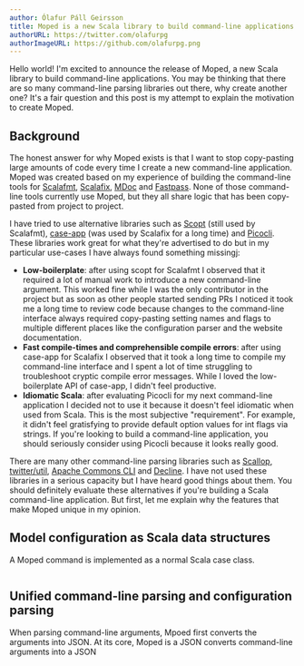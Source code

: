 ```yaml
---
author: Ólafur Páll Geirsson
title: Moped is a new Scala library to build command-line applications
authorURL: https://twitter.com/olafurpg
authorImageURL: https://github.com/olafurpg.png
---
```


Hello world! I'm excited to announce the release of Moped, a new Scala library
to build command-line applications. You may be thinking that there are so many
command-line parsing libraries out there, why create another one? It's a fair
question and this post is my attempt to explain the motivation to create Moped.

## Background

The honest answer for why Moped exists is that I want to stop copy-pasting large
amounts of code every time I create a new command-line application. Moped was
created based on my experience of building the command-line tools for
[Scalafmt](https://scalameta.org/scalafmt),
[Scalafix](https://scalacenter.github.io/scalafix),
[MDoc](https://scalameta.org/mdoc) and
[Fastpass](https://github.com/scalameta/fastpass). None of those command-line
tools currently use Moped, but they all share logic that has been copy-pasted
from project to project.

I have tried to use alternative libraries such as
[Scopt](https://github.com/scopt/scopt) (still used by Scalafmt),
[case-app](https://github.com/alexarchambault/case-app) (was used by Scalafix
for a long time) and [Picocli](https://picocli.info/). These libraries work
great for what they're advertised to do but in my particular use-cases I have
always found something missingj:

- **Low-boilerplate**: after using scopt for Scalafmt I observed that it
  required a lot of manual work to introduce a new command-line argument. This
  worked fine while I was the only contributor in the project but as soon as
  other people started sending PRs I noticed it took me a long time to review
  code because changes to the command-line interface always required
  copy-pasting setting names and flags to multiple different places like the
  configuration parser and the website documentation.
- **Fast compile-times and comprehensible compile errors**: after using case-app
  for Scalafix I observed that it took a long time to compile my command-line
  interface and I spent a lot of time struggling to troubleshoot cryptic compile
  error messages. While I loved the low-boilerplate API of case-app, I didn't
  feel productive.
- **Idiomatic Scala**: after evaluating Picocli for my next command-line
  application I decided not to use it because it doesn't feel idiomatic when
  used from Scala. This is the most subjective "requirement". For example, it
  didn't feel gratisfying to provide default option values for int flags via
  strings. If you're looking to build a command-line application, you should
  seriously consider using Picocli because it looks really good.

There are many other command-line parsing libraries such as
[Scallop](https://github.com/scallop/scallop),
[twitter/util](https://github.com/twitter/util),
[Apache Commons CLI](https://commons.apache.org/proper/commons-cli/) and
[Decline](https://github.com/bkirwi/decline). I have not used these libraries in
a serious capacity but I have heard good things about them. You should
definitely evaluate these alternatives if you're building a Scala command-line
application. But first, let me explain why the features that make Moped unique
in my opinion.

## Model configuration as Scala data structures

A Moped command is implemented as a normal Scala case class.

```scala

```

## Unified command-line parsing and configuration parsing

When parsing command-line arguments, Mpoed first converts the arguments into
JSON. At its core, Moped is a JSON converts command-line arguments into a JSON
